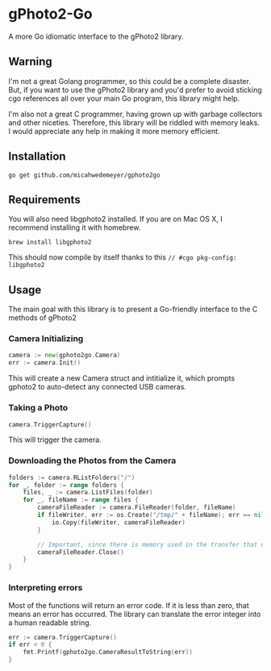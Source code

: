 # gPhoto2-Go

A more Go idiomatic interface to the gPhoto2 library.

## Warning

I'm not a great Golang programmer, so this could be a complete disaster. But, if you want to use the gPhoto2 library and you'd prefer to avoid sticking cgo references all over your main Go program, this library might help.

I'm also not a great C programmer, having grown up with garbage collectors and other niceties. Therefore, this library will be riddled with memory leaks. I would appreciate any help in making it more memory efficient.

## Installation

```
go get github.com/micahwedemeyer/gphoto2go
```

## Requirements

You will also need libgphoto2 installed. If you are on Mac OS X, I recommend installing it with homebrew.
```
brew install libgphoto2
```

This should now compile by itself thanks to this `// #cgo pkg-config: libgphoto2`

## Usage

The main goal with this library is to present a Go-friendly interface to the C methods of gPhoto2

### Camera Initializing

```go
camera := new(gphoto2go.Camera)
err := camera.Init()
```

This will create a new Camera struct and intitialize it, which prompts gphoto2 to auto-detect any connected USB cameras.

### Taking a Photo

```go
camera.TriggerCapture()
```
This will trigger the camera.

### Downloading the Photos from the Camera

```go
folders := camera.RListFolders("/")
for _, folder := range folders {
    files, _ := camera.ListFiles(folder)
    for _, fileName := range files {
        cameraFileReader := camera.FileReader(folder, fileName)
        if fileWriter, err := os.Create("/tmp/" + fileName); err == nil {
            io.Copy(fileWriter, cameraFileReader)
        }

        // Important, since there is memory used in the transfer that needs to be freed up
        cameraFileReader.Close()
    }
}
```
### Interpreting errors

Most of the functions will return an error code. If it is less than zero, that means an error has occurred. The library can translate the error integer
into a human readable string.

```go
err := camera.TriggerCapture()
if err < 0 {
    fmt.Printf(gphoto2go.CameraResultToString(err))
}
```
